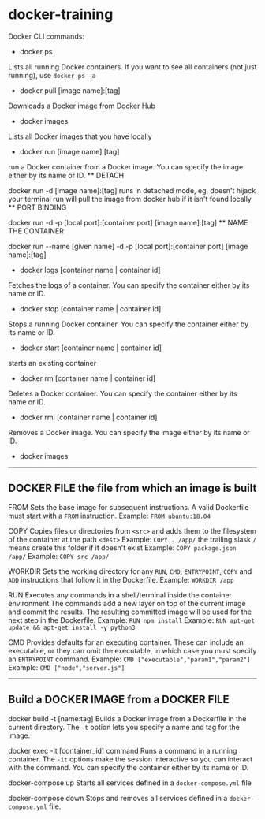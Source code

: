 # docker-training

Docker CLI commands:

* docker ps

Lists all running Docker containers. 
	If you want to see all containers (not just running), use `docker ps -a`

* docker pull [image name]:[tag]

Downloads a Docker image from Docker Hub

* docker images

Lists all Docker images that you have locally

* docker run [image name]:[tag]

run a Docker container from a Docker image. 
You can specify the image either by its name or ID.
** DETACH

docker run -d [image name]:[tag]
runs in detached mode, eg, doesn't hijack your terminal
run will pull the image from docker hub if it isn't found locally
** PORT BINDING

docker run -d -p [local port]:[container port] [image name]:[tag]
** NAME THE CONTAINER

docker run --name [given name] -d -p [local port]:[container port] [image name]:[tag]

* docker logs [container name | container id]

Fetches the logs of a container. 
You can specify the container either by its name or ID.

* docker stop [container name | container id]

Stops a running Docker container. 
You can specify the container either by its name or ID.

* docker start [container name | container id]

starts an existing container

* docker rm [container name | container id]

Deletes a Docker container. 
You can specify the container either by its name or ID.

* docker rmi [container name | container id]

Removes a Docker image. 
You can specify the image either by its name or ID.

* docker images

--------
DOCKER FILE
the file from which an image is built
--------

FROM
Sets the base image for subsequent instructions. 
A valid Dockerfile must start with a `FROM` instruction.
Example: `FROM ubuntu:18.04`

COPY
Copies files or directories from `<src>` 
and adds them to the filesystem of the container at the path `<dest>`
Example: `COPY . /app/`
the trailing slask `/` means create this folder if it doesn't exist
Example: `COPY package.json /app/`
Example: `COPY src /app/`

WORKDIR
Sets the working directory 
for any `RUN`, `CMD`, `ENTRYPOINT`, `COPY` and `ADD` instructions that follow it in the Dockerfile.
Example: `WORKDIR /app`

RUN
Executes any commands in a shell/terminal inside the container environment
The commands add a new layer on top of the current image and commit the results. 
The resulting committed image will be used for the next step in the Dockerfile.
Example: `RUN npm install`
Example: `RUN apt-get update && apt-get install -y python3`

CMD
Provides defaults for an executing container. 
These can include an executable, or they can omit the executable, in which case you must specify an `ENTRYPOINT` command.
Example: `CMD ["executable","param1","param2"]`
Example: `CMD ["node","server.js"]`

--------
Build a DOCKER IMAGE from a DOCKER FILE
--------

docker build -t [name:tag] 
Builds a Docker image from a Dockerfile in the current directory. 
The `-t` option lets you specify a name and tag for the image.

docker exec -it [container_id] command
Runs a command in a running container. 
The `-it` options make the session interactive so you can interact with the command. 
You can specify the container either by its name or ID.

docker-compose up
Starts all services defined in a `docker-compose.yml` file

docker-compose down
Stops and removes all services defined in a `docker-compose.yml` file.
